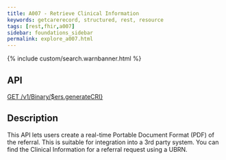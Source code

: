 ```yaml
---
title: A007 - Retrieve Clinical Information
keywords: getcarerecord, structured, rest, resource
tags: [rest,fhir,a007]
sidebar: foundations_sidebar
permalink: explore_a007.html
---
```


{% include custom/search.warnbanner.html %}


API
-----------
[GET /v1/Binary/$ers.generateCRI}](http://api-ers.spine2.ncrs.nhs.uk:88/swagger-ui/#!/binary/getClinicalInfoPDFUsingGET)

Description
-----------
This API lets users create a real-time Portable Document Format (PDF) of the referral. This is suitable for integration into a 3rd party system. You can find the Clinical Information for a referral request using a UBRN.